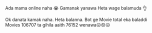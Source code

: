 Ada mama online naha 😭
Gamanak yanawa 
Heta wage balamuda 👌

Ok danata kamak naha. Heta balanna. Bot ge Movie total eka baladdi Movies 106707 ta gihila aaith 76152 wenawa😖😞😖
